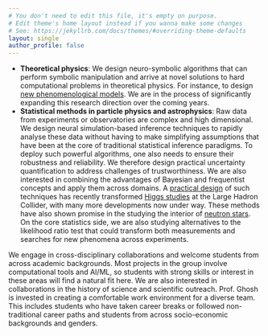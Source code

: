 ```yaml
---
# You don't need to edit this file, it's empty on purpose.
# Edit theme's home layout instead if you wanna make some changes
# See: https://jekyllrb.com/docs/themes/#overriding-theme-defaults
layout: single
author_profile: false
---
```

- **Theoretical physics**: We design neuro-symbolic algorithms that can perform symbolic manipulation and arrive at novel solutions to hard computational problems in theoretical physics. For instance, to design [new phenomenological models](https://arxiv.org/abs/2506.08080). We are in the process of significantly expanding this research direction over the coming years.
- **Statistical methods in particle physics and astrophysics**: Raw data from experiments or observatories are complex and high dimensional. We design neural simulation-based inference techniques to rapidly analyse these data without having to make simplifying assumptions that have been at the core of traditional statistical inference paradigms. To deploy such powerful algorithms, one also needs to ensure their robustness and reliability. We therefore design practical uncertainty quantification to address challenges of trustworthiness. We are also interested in combining the advantages of Bayesian and frequentist concepts and apply them across domains. A [practical design](https://iopscience.iop.org/article/10.1088/1361-6633/add370) of such techniques has recently transformed [Higgs studies](https://iopscience.iop.org/article/10.1088/1361-6633/adcd9a) at the Large Hadron Collider, with many more developments now under way. These methods have also shown promise in the studying the interior of [neutron stars](https://iopscience.iop.org/article/10.1088/1475-7516/2024/09/009). On the core statistics side, we are also studying alternatives to the likelihood ratio test that could transform both measurements and searches for new phenomena across experiments.

We engage in cross-disciplinary collaborations and welcome students from across academic backgrounds. Most projects in the group involve computational tools and AI/ML, so students with strong skills or interest in these areas will find a natural fit here. We are also interested in collaborations in the history of science and scientific outreach. Prof. Ghosh is invested in creating a comfortable work environment for a diverse team. This includes students who have taken career breaks or followed non-traditional career paths and students from across socio-economic backgrounds and genders.
